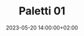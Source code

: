 ---
date: 2023-05-20 14:00:00+02:00
until: 2023-05-21 02:00:00+02:00
title: "Paletti 01"
place:
  name: "Niemandsland"
  address: "Weinbergstraße 46 - Brunswick"
program:
    workshops:
    - name: Fermentieren
      start: 2023-05-20 15:00:00+02:00
      end: 2023-05-20 17:00:00+02:00
      description: "Gesund, schmackhaft und haltbar. Matthias vom JugendUmweltPark präsentiert euch unterschiedliche fermentierte Sachen zum probieren. Anschließend könnt ihr euer eigenes Kimchi für zuhause ansetzen."
    - name: Conter Cat Calling
      start: 2023-05-20 16:30:00+02:00
      end: 2023-05-20 18:00:00+02:00
      description: "Ziel des Workshops ist es, gemeinsam praktische Strategien zu entwickeln und  zu \"trainieren\", wie wir auf Catcalling reagieren können. Es geht aber nicht darum, die \"richtige\" Reaktion zu ertüfteln, sondern sicher und selbstbestimmt aus der Situation zu gehen und kontern zu können, ob durch intellektuelle Diskussion, Pöbelei oder ignorieren ist allen selbst überlassen."
      
    presentations:
    - name: Der Lindenhof präsentiert seine Solidarische Landwirtschaft
      start: 2023-05-20 18:00:00+02:00
      description: "Woher kommen unsere Lebensmittel? Warum ist eine SoLaWi eine gute Möglichkeit für regionale (Bio)Betriebe? Eure Möglichkeit zu unterstützen und stets mit guten und klimaschonenden Lebensmitteln versorgt zu werden."
    - name: Das Paletti! Wo bist du hier?
      start: 2023-05-20 20:00:00+02:00
      description: "Warum gibt es das Paletti? Wie ist es entstanden? Hier erfährst du alles über die Idee dahinter, den Energiebedarf des Festivals, die verwendeten (Alt)materialien und andere wichtige Interessante Dinge. Fragen willkommen!"
    - name: Quizzen, Buzzern und Gewinnen!
      start: 2023-05-20 20:30:00+02:00
      description: "Wieviel weißt du über Suffizienz? Garnichts? Macht nichts! Du kommst hier auch mit Knobeln und Bluffen durch. Hauptsache du bist dabei."
    music:
    - name: May Valerie Wyss
      description: "May Valerie Wyss bringt mit ihrer Stimme und ihrer Gitarre all das zum Vorschein, was sie sonst nicht in Worte fassen kann. Einfach mal lauschen und die Seele baumeln lassen."
    - name: Lisa Strat
      description: "Die Multiinstrumentalistin Lisa Strat ersetzt mit ihrer energiegeladenen Performance nicht nur klanglich eine ganze Band, sondern auch mit ihrer Bühnenperformance."
    - name: DJ May
      description: "May versucht mit ihrer Musik Grenzen zu brechen. Sie glaubt fest daran, dass jeder Akt politisch motiviert ist. Ihre Sets nennt sie deswegen auch magisch politisch, wo jede Person willkommen ist. Mit einer West-East-Fusion, auch bekannt als Nord-Afrikanisch-Oriental, gibt sie der Musik eine Bühne. Ihre Musik schwingt und bebt dabei immer zwischen melancholisch, orientalischen Klängen bis hin zu gut tanzbaren und mystischen Amazighi-Sound. Dabei schafft sie sich und den tanzenden (Rave-)Seelen eine schönere Heimat mit grenzenloser Freiheit!"
    - name: DJ Lrdk
      description: "Lisa veranstaltet in Berlin Schöneberg die Inseldisco. Eine offene, kostenlose Tanzveranstaltung für alle. Unter dem Pseudonym Lrdk verwöhnt sie euch auf dem Paletti mit melodischen Trance, Progessive House und synthegeladenem Italo."
    - name: DJ Fliesentisch
      description: "DJ Fliesentischs Stil lässt sich nur schwer in Worte fassen. Wenn man es versuchen würde, trifft es am ehesten das Gerne “Turbonostagie”. Es ist schnell, es ist wild, es ist verrückt. 100% DancePants Garantie."
---